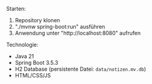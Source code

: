 Starten:
1. Repository klonen  
2. "./mvnw spring-boot:run" ausführen  
3. Anwendung unter "http://localhost:8080" aufrufen

Technologie:
- Java 21
- Spring Boot 3.5.3
- H2 Database (persistente Datei: `data/notizen.mv.db`)
- HTML/CSS/JS
